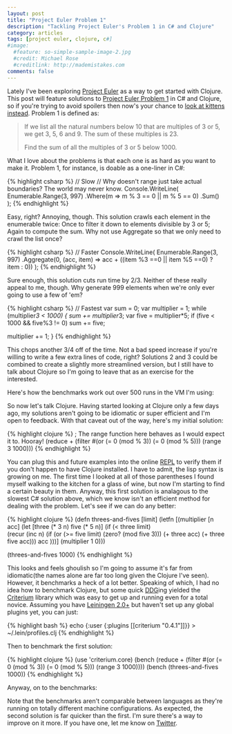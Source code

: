 ```yaml
---
layout: post
title: "Project Euler Problem 1"
description: "Tackling Project Euler's Problem 1 in C# and Clojure"
category: articles
tags: [project euler, clojure, c#]
#image:
  #feature: so-simple-sample-image-2.jpg
  #credit: Michael Rose
  #creditlink: http://mademistakes.com
comments: false  
---
```


Lately I've been exploring [Project Euler](http://projecteuler.net/ "Project Euler") as a way to get started with Clojure. This post will feature solutions to [Project Euler Problem 1](http://projecteuler.net/problem=1) in C# and Clojure, so if you're trying to avoid spoilers then now's your chance to [look at kittens instead](https://encrypted.google.com/search?tbm=isch&q=kittens&tbs=imgo:1). Problem 1 is defined as:

> If we list all the natural numbers below 10 that are multiples of 3 or 5, we get 3, 5, 6 and 9. The sum of these multiples is 23.
>
> Find the sum of all the multiples of 3 or 5 below 1000.

What I love about the problems is that each one is as hard as you want to make it. Problem 1, for instance, is doable as a one-liner in C#:

{% highlight csharp %}
// Slow
// Why doesn't range just take actual boundaries? The world may never know.
Console.WriteLine(
  Enumerable.Range(3, 997)
  .Where(m => m % 3 == 0 || m % 5 == 0)
  .Sum()
);
{% endhighlight %}

Easy, right? Annoying, though. This solution crawls each element in the enumerable twice: Once to filter it down to elements divisible by 3 or 5; Again to compute the sum. Why not use Aggregate so that we only need to crawl the list once?

{% highlight csharp %}
// Faster
Console.WriteLine(
  Enumerable.Range(3, 997)
  .Aggregate(0, (acc, item) => acc + ((item %3 ==0 || item %5 ==0) ? item : 0))
);
{% endhighlight %}

Sure enough, this solution cuts run time by 2/3. Neither of these really appeal to me, though. Why generate 999 elements when we're only ever going to use a few of 'em?

{% highlight csharp %}
// Fastest
var sum = 0;
var multiplier = 1;
while (multiplier*3 < 1000)
{
  sum += multiplier*3;
  var five = multiplier*5;
  if (five < 1000 && five%3 != 0)
    sum += five;

  multiplier += 1;
}
{% endhighlight %}

This chops another 3/4 off of the time. Not a bad speed increase if you're willing to write a few extra lines of code, right? Solutions 2 and 3 could be combined to create a slightly more streamlined version, but I still have to talk about Clojure so I'm going to leave that as an exercise for the interested.

Here's how the benchmarks work out over 500 runs in the VM I'm using:

<div id="Chart1" class="chart" title="C# Benchmarks" data-chart-type="column" data-x-categories="Solution 1, Solution 2, Solution 3" data-y-title-text="Runtime(ms)">
  <span class="chart-data" data-name="" data-series="28,9,2"/>
</div>

So now let's talk Clojure. Having started looking at Clojure only a few days ago, my solutions aren't going to be idiomatic or super efficient and I'm open to feedback. With that caveat out of the way, here's my initial solution:

{% highlight clojure %}
; The range function here behaves as I would expect it to. Hooray!
(reduce +
  (filter 
    #(or (= 0 (mod % 3)) (= 0 (mod % 5)))
    (range 3 1000)))
{% endhighlight %}

You can plug this and future examples into the online [REPL][1] to verify them if you don't happen to have Clojure installed. I have to admit, the lisp syntax is growing on me. The first time I looked at all of those parentheses I found myself walking to the kitchen for a glass of wine, but now I'm starting to find a certain beauty in them. Anyway, this first solution is analagous to the slowest C# solution above, which we know isn't an efficient method for dealing with the problem. Let's see if we can do any better:

{% highlight clojure %}
(defn threes-and-fives [limit]
  (letfn [(multiplier [n acc]
    (let [three (* 3 n) five (* 5 n)]
      (if (< three limit)        
        (recur (inc n) (if (or (>= five limit) (zero? (mod five 3))) (+ three acc) (+ three five acc)))
        acc
      )))]
    (multiplier 1 0)))

(threes-and-fives 1000)
{% endhighlight %}

This looks and feels ghoulish so I'm going to assume it's far from idiomatic(the names alone are far too long given the Clojure I've seen). However, it benchmarks a heck of a lot better. Speaking of which, I had no idea how to benchmark Clojure, but some quick [DDG][2]ing yielded the [Criterium][3] library which was easy to get up and running even for a total novice. Assuming you have [Leiningen 2.0+][4] but haven't set up any global plugins yet, you can just:

{% highlight bash %}
echo {:user {:plugins [[criterium "0.4.1"]]}} > ~/.lein/profiles.clj
{% endhighlight %}

Then to benchmark the first solution:

{% highlight clojure %}
(use 'criterium.core)
(bench (reduce + (filter #(or (= 0 (mod % 3)) (= 0 (mod % 5))) (range 3 1000))))
(bench (threes-and-fives 1000))
{% endhighlight %}

Anyway, on to the benchmarks:

<div id="Chart2" class="chart" title="Clojure Benchmarks" data-chart-type="column" data-x-categories="Solution 1,Solution 2" data-y-title-text="Runtime(ms)">
  <span class="chart-data" data-name="" data-series="269,68"/>
</div>

Note that the benchmarks aren't comparable between languages as they're running on totally different machine configurations. As expected, the second solution is far quicker than the first. I'm sure there's a way to improve on it more. If you have one, let me know on [Twitter](https://twitter.com/bretkoppel).

<script src="http://code.highcharts.com/highcharts.js"></script>
<script type="text/javascript">
  var makeChart = function() {
    var $chartDiv = $(this);
    var $series = $(this).find('.chart-data');
    var options = {
      chart: {
        renderTo: $(this)[0].id,
        type: 'column'
      },
      title: {},
      xAxis: {},
      yAxis: {
        title: {}
      },
      legend: {
        enabled: false
      },
      tooltip: {
        headerFormat: '<span style="font-size:10px">{point.key}</span><table>',
        pointFormat: '<tr><td style="padding:0"><b>{point.y:.1f} ms</b></td></tr>',
        footerFormat: '</table>',
        shared: true,
        useHTML: true
      },
      plotOptions: {
          column: {
              pointPadding: 0.2,
              borderWidth: 0
          }
      },
      series: []
    };
    options.title.text = $chartDiv[0].title;
    options.chart.type = $chartDiv.data('chart-type') || options.chart;
    options.xAxis.categories =  $chartDiv.data('x-categories').split(',');
    options.yAxis.title.text = $chartDiv.data('y-title-text');
    $series.each(function(){
      var series = {};
      series.name = $(this).data('name');
      series.data = [];
      $.each($(this).data('series').split(','), function() {
        series.data.push(parseInt(this.trim()));
      });
      options.series.push(series);
    });
    console.log("JSON: " + JSON.stringify(options));
    console.log("Render to element with ID : " + options.chart.renderTo);
    console.log("Number of matching dom elements : " + $("#" + options.chart.renderTo).length);
    var chart = new Highcharts.Chart(options);
  }

  $(function () {
    $('.chart').each(makeChart);
  })  
</script>

[1]:	http://tryclj.com/ "Try Clojure"
[2]:	https://duckduckgo.com/?q=clojure+benchmark+criterium "DuckDuckGo"
[3]:	https://github.com/hugoduncan/criterium "Criterium"
[4]:  http://leiningen.org/ "Leiningen"